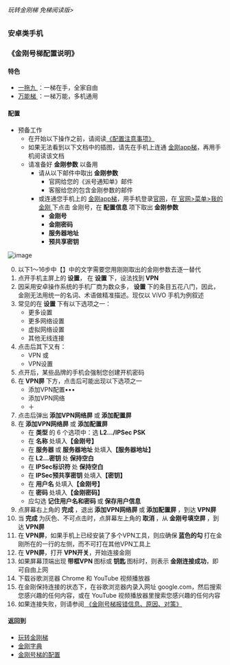 ###### 玩转金刚梯 免梯阅读版>
### 安卓类手机
### 《金刚号梯配置说明》

#### 特色
  - [ 一拖九 ](https://github.com/a2zitpro/web/blob/master/LadderFree/kkDictionary/OneForNine.md)：一梯在手，全家自由
  - [ 万能梯 ](https://github.com/a2zitpro/web/blob/master/LadderFree/kkDictionary/KKLadderKKIDMultipurpose.md)：一梯万能，多机通用
 
#### 配置
- 预备工作
  - 在开始以下操作之前，请阅读[《配置注意事项》](https://github.com/a2zitpro/web/blob/master/LadderFree/kkDictionary/ConsiderationsWhileConfigureKKID.md)
  - 如果无法看到以下文档中的插图，请先在手机上连通 [金刚app梯](https://github.com/a2zitpro/web/blob/master/LadderFree/kkDictionary/KKLadderAPP.md)，再用手机阅读该文档
  - 请准备好 <strong>金刚参数</strong> 以备用
    - 请从以下邮件中取出<strong> 金刚参数</strong>
      - 官网给您的《派号通知单》邮件
      - 客服给您的包含金刚参数的邮件
    - 或连通您手机上的 [金刚app梯](https://github.com/a2zitpro/web/blob/master/LadderFree/kkDictionary/KKLadderAPP.md)，用手机登录[官网](https://www.atozitpro.net/zh/)，在[ 官网>菜单>我的金刚 ](https://www.atozitpro.net/zh/my-account/)下点击 金刚号，在<strong> 配置信息 </strong>项下取出<strong> 金刚参数 </strong>
      - <strong>金刚号
      - 金刚密码
      - 服务器地址
      - 预共享密钥</strong>
  


![image](https://github.com/a2zitpro/web/blob/master/B073B1E6-B647-48FA-8931-35923C5EA54F.jpeg)<br>

0. 以下1～16步中【】中的文字需要您用刚刚取出的金刚参数去逐一替代
1. 点开手机主屏上的<strong> 设置</strong>， 在<strong> 设置 </strong>下，设法找到<strong> VPN </strong>
2. 因采用安卓操作系统的手机厂商为数众多，<strong> 设置 </strong>下的条目五花八门，因此，金刚无法用统一的名词、术语做精准描述。现仅以 ViVO 手机为例叙述
3. 常见的在<strong> 设置 </strong>下有以下选项之一：
    - 更多设置
    - 更多网络设置
    - 虚拟网络设置
    - 其他无线连接
4. 点击后其下又有：
    - VPN 或
    - VPN设置
5. 点开后，某些品牌的手机会强制您创建开机密码
6. 在<strong> VPN屏 </strong>下方，点击后可能出现以下选项之一
    - 添加VPN配置••• 
    - 添加VPN网络
    - ＋
7. 点击后弹出<strong> 添加VPN网络屏 </strong>或<strong> 添加配置屏  </strong>
8. 在<strong> 添加VPN网络屏 </strong>或 <strong>添加配置屏</strong>
    - 在<strong> 类型 </strong>的 6 个选项中：选<strong> L2…/IPSec PSK </strong>
    - 在<strong> 名称 </strong>处填入<strong>【金刚号】</strong>
    - 在<strong> 服务器 </strong>或<strong> 服务器地址 </strong>处填入<strong>【服务器地址】</strong>
    - 在<strong> L2…密钥 </strong>处<strong> 保持空白</strong>
    - 在<strong> IPSec标识符 </strong>处<strong> 保持空白</strong>
    - 在<strong> IPSec预共享密钥 </strong>处填入<strong>【密钥】</strong>
    - 在<strong> 用户名 </strong>处填入<strong>【金刚号】</strong>
    - 在<strong> 密码 </strong>处填入<strong>【金刚密码】</strong>
    - 应勾选<strong> 记住用户名和密码 </strong>或<strong> 保存用户信息 </strong>
9. 点屏幕右上角的<strong> 完成 </strong>，退出<strong> 添加VPN网络屏 </strong>或<strong> 添加配置屏 </strong>，到达<strong> VPN屏 </strong>
10. 当<strong> 完成 </strong>为灰色、不可点击时，点屏幕左上角的<strong> 取消 </strong>，从<strong> 金刚号填空屏 </strong>，到达<strong> VPN屏</strong>
11. 在<strong> VPN屏</strong>，如果手机上已经安装了多个VPN工具，则应确保<strong> 蓝色的勾 </strong>打在金刚所在的一行的左侧，而不可打在其他VPN工具上
12. 在<strong> VPN屏</strong>，打开<strong> VPN开关</strong>，开始连接金刚
13. 如果屏幕顶端出现<strong> 带框VPN </strong>图标或<strong> 钥匙 </strong>图标时，则表示<strong> 金刚连接成功</strong>，即可自由上网
14. 下载谷歌浏览器 Chrome 和 YouTube 视频播放器
15. 在金刚保持连接的状态下，在谷歌浏览器内录入网址 google.com，然后搜索您感兴趣的任何内容，或在 YouTube 视频播放器里搜索您感兴趣的任何内容
16. 如果连接失败，则请参阅[ 《金刚号梯报错信息、原因、对策》](https://github.com/a2zitpro/web/blob/master/LadderFree/kkDictionary/KKLadderKKIDErroMessage.md)


#### 返回到
- [玩转金刚梯](https://github.com/a2zitpro/web/blob/master/LadderFree/A.md)
- [金刚字典](https://github.com/a2zitpro/web/blob/master/LadderFree/kkDictionary/KKDictionary.md)
- [金刚号梯的配置](https://github.com/a2zitpro/web/blob/master/LadderFree/kkDictionary/KKLadderConfigration/KKLadderConfigration.md)
